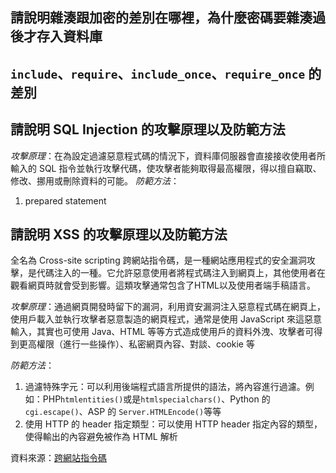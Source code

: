 ## 請說明雜湊跟加密的差別在哪裡，為什麼密碼要雜湊過後才存入資料庫


## `include`、`require`、`include_once`、`require_once` 的差別


## 請說明 SQL Injection 的攻擊原理以及防範方法
*攻擊原理*：在為設定過濾惡意程式碼的情況下，資料庫伺服器會直接接收使用者所輸入的 SQL 指令並執行攻擊代碼，使攻擊者能夠取得最高權限，得以擅自竊取、修改、挪用或刪除資料的可能。
*防範方法*：
1. prepared statement


##  請說明 XSS 的攻擊原理以及防範方法
全名為 Cross-site scripting 跨網站指令碼，是一種網站應用程式的安全漏洞攻擊，是代碼注入的一種。它允許惡意使用者將程式碼注入到網頁上，其他使用者在觀看網頁時就會受到影響。這類攻擊通常包含了HTML以及使用者端手稿語言。

*攻擊原理*：通過網頁開發時留下的漏洞，利用資安漏洞注入惡意程式碼在網頁上，使用戶載入並執行攻擊者惡意製造的網頁程式，通常是使用 JavaScript 來這惡意輸入，其實也可使用 Java、HTML 等等方式造成使用戶的資料外洩、攻擊者可得到更高權限（進行一些操作）、私密網頁內容、對談、cookie 等

*防範方法*：
1. 過濾特殊字元：可以利用後端程式語言所提供的語法，將內容進行過濾。例如：PHP`htmlentities()`或是`htmlspecialchars()`、Python 的`cgi.escape()`、ASP 的 `Server.HTMLEncode()`等等
2. 使用 HTTP 的 header 指定類型：可以使用 HTTP  header 指定內容的類型，使得輸出的內容避免被作為 HTML 解析

資料來源：[跨網站指令碼](https://zh.wikipedia.org/wiki/%E8%B7%A8%E7%B6%B2%E7%AB%99%E6%8C%87%E4%BB%A4%E7%A2%BC)